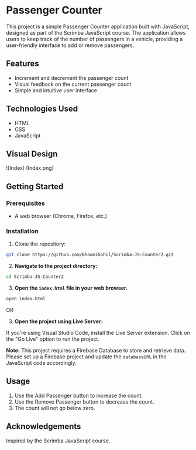 # Passenger Counter

This project is a simple Passenger Counter application built with JavaScript, designed as part of the Scrimba JavaScript course. The application allows users to keep track of the number of passengers in a vehicle, providing a user-friendly interface to add or remove passengers.

## Features

- Increment and decrement the passenger count
- Visual feedback on the current passenger count
- Simple and intuitive user interface

## Technologies Used

- HTML
- CSS
- JavaScript

## Visual Design

![Index] (Index.png)

## Getting Started

### Prerequisites

- A web browser (Chrome, Firefox, etc.)

### Installation

1. Clone the repository:

```bash
git clone https://github.com/BhoomiGohil/Scrimba-JS-Counter2.git
```

2. **Navigate to the project directory:**

```bash
cd Scrimba-JS-Counter2
```

3. **Open the `index.html` file in your web browser.**

```bash
open index.html
```

OR

3. **Open the project using Live Server:**

If you're using Visual Studio Code, install the Live Server extension.
Click on the "Go Live" option to run the project.

**Note:** This project requires a Firebase Database to store and retrieve data. Please set up a Firebase project and update the `databaseURL` in the JavaScript code accordingly.

## Usage

1. Use the Add Passenger button to increase the count.
2. Use the Remove Passenger button to decrease the count.
3. The count will not go below zero.

## Acknowledgements

Inspired by the Scrimba JavaScript course.
